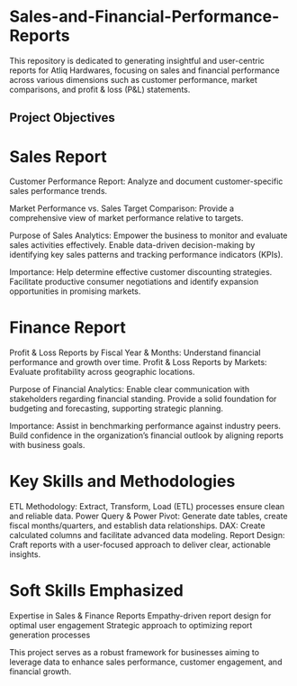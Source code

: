 # Sales-and-Financial-Performance-Reports

This repository is dedicated to generating insightful and user-centric reports for Atliq Hardwares, focusing on sales and financial performance across various dimensions such as customer performance, market comparisons, and profit & loss (P&L) statements.

## Project Objectives

# Sales Report
Customer Performance Report: Analyze and document customer-specific sales performance trends.

Market Performance vs. Sales Target Comparison: Provide a comprehensive view of market performance relative to targets.

Purpose of Sales Analytics:
Empower the business to monitor and evaluate sales activities effectively.
Enable data-driven decision-making by identifying key sales patterns and tracking performance indicators (KPIs).

Importance:
Help determine effective customer discounting strategies.
Facilitate productive consumer negotiations and identify expansion opportunities in promising markets.

# Finance Report
Profit & Loss Reports by Fiscal Year & Months: Understand financial performance and growth over time.
Profit & Loss Reports by Markets: Evaluate profitability across geographic locations.

Purpose of Financial Analytics:
Enable clear communication with stakeholders regarding financial standing.
Provide a solid foundation for budgeting and forecasting, supporting strategic planning.

Importance:
Assist in benchmarking performance against industry peers.
Build confidence in the organization’s financial outlook by aligning reports with business goals.

# Key Skills and Methodologies
ETL Methodology: Extract, Transform, Load (ETL) processes ensure clean and reliable data.
Power Query & Power Pivot: Generate date tables, create fiscal months/quarters, and establish data relationships.
DAX: Create calculated columns and facilitate advanced data modeling.
Report Design: Craft reports with a user-focused approach to deliver clear, actionable insights.

# Soft Skills Emphasized
Expertise in Sales & Finance Reports
Empathy-driven report design for optimal user engagement
Strategic approach to optimizing report generation processes

This project serves as a robust framework for businesses aiming to leverage data to enhance sales performance, customer engagement, and financial growth.
